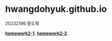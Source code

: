 # hwangdohyuk.github.io

20232196 황도혁

[**homework2-1**](https://hwangdohyuk.github.io/homework2-1.html).
[**homework2-2**](https://hwangdohyuk.github.io/homework2-2.html).

